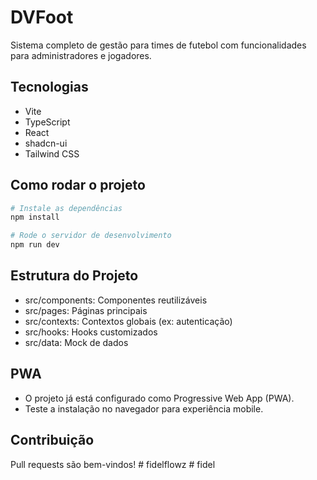# DVFoot

Sistema completo de gestão para times de futebol com funcionalidades para administradores e jogadores.

## Tecnologias
- Vite
- TypeScript
- React
- shadcn-ui
- Tailwind CSS

## Como rodar o projeto

```sh
# Instale as dependências
npm install

# Rode o servidor de desenvolvimento
npm run dev
```

## Estrutura do Projeto
- src/components: Componentes reutilizáveis
- src/pages: Páginas principais
- src/contexts: Contextos globais (ex: autenticação)
- src/hooks: Hooks customizados
- src/data: Mock de dados

## PWA
- O projeto já está configurado como Progressive Web App (PWA).
- Teste a instalação no navegador para experiência mobile.

## Contribuição
Pull requests são bem-vindos!
#   f i d e l f l o w z  
 #   f i d e l  
 